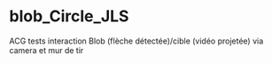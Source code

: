 # blob_Circle_JLS
ACG tests interaction Blob (flèche détectée)/cible (vidéo projetée) via camera et mur de tir
